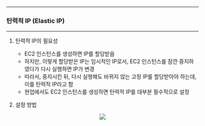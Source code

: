 -----
### 탄력적 IP (Elastic IP)
-----
1. 탄력적 IP의 필요성
   - EC2 인스턴스를 생성하면 IP를 할당받음
   - 하지만, 이렇게 할당받은 IP는 임시적인 IP로서, EC2 인스턴스를 잠깐 중지하였다가 다시 실행하면 IP가 변경
   - 따라서, 중지시킨 뒤, 다시 실행해도 바뀌지 않는 고정 IP를 할당받아야 하는데, 이를 탄력적 IP라고 함
   - 현업에서도 EC2 인스턴스를 생성하면 탄력적 IP를 대부분 필수적으로 설정

2. 설정 방법
<div align="center">
<img src="https://github.com/user-attachments/assets/e34881b2-062b-4ecf-9ec8-a6654c3831dd">
</div>
